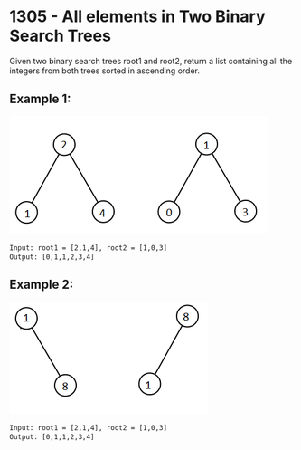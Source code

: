 # 1305 - All elements in Two Binary Search Trees

Given two binary search trees root1 and root2, return a list containing all the integers from both trees sorted in ascending order.

## Example 1:
![alt text](imgs/1305_tree.png)
```
Input: root1 = [2,1,4], root2 = [1,0,3]
Output: [0,1,1,2,3,4]
```

## Example 2:
![alt text](imgs/1305_tree2.png)
```
Input: root1 = [2,1,4], root2 = [1,0,3]
Output: [0,1,1,2,3,4]
```